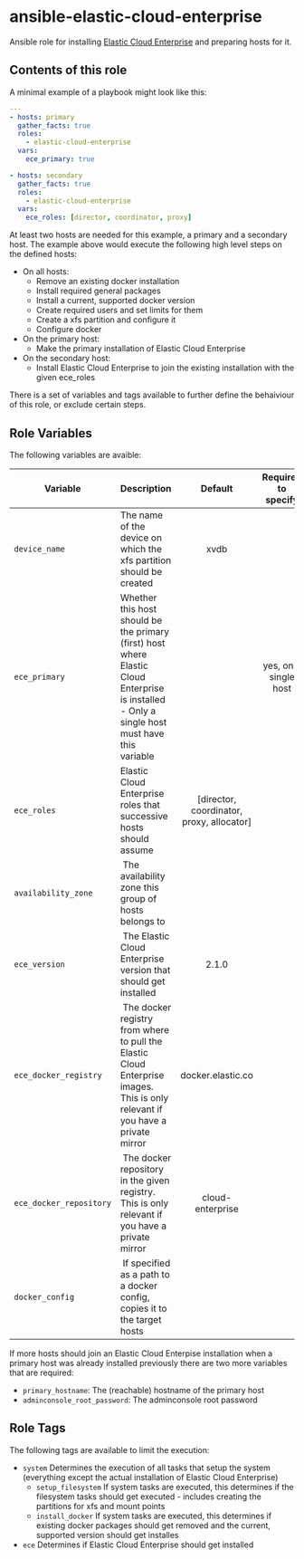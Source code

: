 ansible-elastic-cloud-enterprise
================================

Ansible role for installing [Elastic Cloud Enterprise](https://www.elastic.co/products/ece) and preparing hosts for it.

Contents of this role
---------------------

A minimal example of a playbook might look like this:

```yaml
---
- hosts: primary
  gather_facts: true
  roles:
    - elastic-cloud-enterprise
  vars:
    ece_primary: true

- hosts: secondary
  gather_facts: true
  roles:
    - elastic-cloud-enterprise
  vars:
    ece_roles: [director, coordinator, proxy]
```

At least two hosts are needed for this example, a primary and a secondary host. The example above would execute the following high level steps on the defined hosts:
- On all hosts:
  - Remove an existing docker installation
  - Install required general packages
  - Install a current, supported docker version
  - Create required users and set limits for them
  - Create a xfs partition and configure it
  - Configure docker
- On the primary host:
  - Make the primary installation of Elastic Cloud Enterprise 
- On the secondary host:
  - Install Elastic Cloud Enterprise to join the existing installation with the given ece_roles

There is a set of variables and tags available to further define the behaiviour of this role, or exclude certain steps.


Role Variables
--------------
The following variables are avaible:

| Variable                | Description                                                                                                                                   | Default                                     | Required to specify               |
| ----------------------- | --------------------------------------------------------------------------------------------------------------------------------------------- |:-------------------------------------------:|:---------------------------------:|
| `device_name`           | The name of the device on which the xfs partition should be created                                                                           | xvdb                                        |                                   |
| `ece_primary`           | Whether this host should be the primary (first) host where Elastic Cloud Enterprise is installed - Only a single host must have this variable |                                             | yes, on a single host             |
| `ece_roles`             | Elastic Cloud Enterprise roles that successive hosts should assume                                                                            | [director, coordinator, proxy, allocator]   |                                   |
| `availability_zone`     | The availability zone this group of hosts belongs to                                                                                          |                                             |                                   |
| `ece_version`           | The Elastic Cloud Enterprise version that should get installed                                                                                | 2.1.0                                       |                                   |
| `ece_docker_registry`   | The docker registry from where to pull the Elastic Cloud Enterprise images. This is only relevant if you have a private mirror                | docker.elastic.co                           |                                   |
| `ece_docker_repository` | The docker repository in the given registry. This is only relevant if you have a private mirror                                               | cloud-enterprise                            |                                   |
| `docker_config`         | If specified as a path to a docker config, copies it to the target hosts                                                                      |                                             |                                   |

If more hosts should join an Elastic Cloud Enterpise installation when a primary host was already installed previously there are two more variables that are required:
- `primary_hostname`: The (reachable) hostname of the primary host
- `adminconsole_root_password`: The adminconsole root password


Role Tags
---------
The following tags are available to limit the execution:
- `system` Determines the execution of all tasks that setup the system (everything except the actual installation of Elastic Cloud Enterprise) 
    - `setup_filesystem` If system tasks are executed, this determines if the filesystem tasks should get executed - includes creating the partitions for xfs and mount points 
    - `install_docker` If system tasks are executed, this determines if existing docker packages should get removed and the current, supported version should get installes
- `ece` Determines if Elastic Cloud Enterprise should get installed

